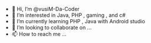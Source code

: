 - 👋 Hi, I’m @vusiM-Da-Coder
- 👀 I’m interested in Java, PHP , gaming , and c#
- 🌱 I’m currently learning PHP , Java with Android studio 
- 💞️ I’m looking to collaborate on ...
- 📫 How to reach me ...

<!---
vusiM-Da-Coder/vusiM-Da-Coder is a ✨ special ✨ repository because its `README.md` (this file) appears on your GitHub profile.
You can click the Preview link to take a look at your changes.
--->
